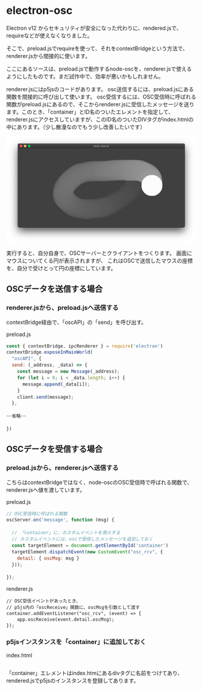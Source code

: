 # electron-osc

Electron v12 からセキュリティが安全になった代わりに、rendered.jsで、requireなどが使えなくなりました。

そこで、preload.jsでrequireを使って、それをcontextBridgeという方法で、renderer.jsから間接的に使います。

ここにあるソースは、preload.jsで動作するnode-oscを、renderer.jsで使えるようにしたものです。まだ試作中で、効率が悪いかもしれません。


renderer.jsにはp5jsのコードがあります。
osc送信するには、preload.jsにある関数を間接的に呼び出して使います。
osc受信するには、OSC受信時に呼ばれる関数がpreload.jsにあるので、そこからrenderer.jsに受信したメッセージを送ります。このとき、「container」とID名のついたエレメントを指定して、renderer.jsにアクセスしていますが、このID名のついたDIVタグがindex.htmlの中にあります。（少し散漫なのでもう少し改善したいです）

<img src = "screen_capture_1.png"></img>

実行すると、自分自身で、OSCサーバーとクライアントをつくります。
画面にマウスについてくる円が表示されますが、
これはOSCで送信したマウスの座標を、自分で受けとって円の座標にしています。

## OSCデータを送信する場合
### renderer.jsから、preload.jsへ送信する
contextBridge経由で、「oscAPI」の「send」を呼び出す。

preload.js
~~~javascript:preload.js
const { contextBridge, ipcRenderer } = require('electron')
contextBridge.exposeInMainWorld(
  "oscAPI", {
  send: (_address, _data) => {
    const message = new Message(_address);
    for (let i = 0; i < _data.length; i++) {
      message.append(_data[i]);
    }
    client.send(message);
  },

~~省略~~

})
~~~

## OSCデータを受信する場合
### preload.jsから、renderer.jsへ送信する
こちらはcontextBridgeではなく、node-oscのOSC受信時で呼ばれる関数で、renderer.jsへ値を渡しています。

preload.js
~~~javascript:preload.js
// OSC受信時に呼ばれる関数
oscServer.on('message', function (msg) {

  // 「container」に、カスタムイベントを発火する
  // カスタムイベントには、oscで受信したメッセージを追加しておく
  const targetElement = document.getElementById('container')
  targetElement.dispatchEvent(new CustomEvent("osc_rcv", {
    detail: { oscMsg: msg }
  }));

});
~~~

renderer.js
~~~
// OSC受信イベントがあったとき、
// p5js内の「oscReceive」関数に、oscMsgを引数として渡す
container.addEventListener("osc_rcv", (event) => {
    app.oscReceive(event.detail.oscMsg);
});
~~~

### p5jsインスタンスを「container」に追加しておく

index.html
~~~

~~~
「container」エレメントはindex.htmにあるdivタグに名前をつけてあり、rendered.jsでp5jsのインスタンスを登録してあります。

